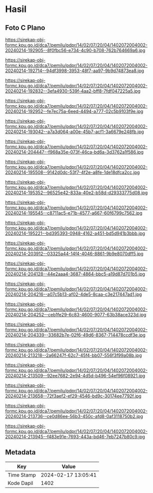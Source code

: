 # Hasil

## Foto C Plano

https://sirekap-obj-formc.kpu.go.id/dca7/pemilu/pdpr/14/02/07/20/04/1402072004002-20240214-192905--8f0fbc56-e734-4c90-b708-762b764669a6.jpg

https://sirekap-obj-formc.kpu.go.id/dca7/pemilu/pdpr/14/02/07/20/04/1402072004002-20240214-192714--94df3998-3953-48f7-aa97-9b9d74873ea8.jpg

https://sirekap-obj-formc.kpu.go.id/dca7/pemilu/pdpr/14/02/07/20/04/1402072004002-20240214-192832--3efa4930-539f-4aa2-bff8-7fdf047225a5.jpg

https://sirekap-obj-formc.kpu.go.id/dca7/pemilu/pdpr/14/02/07/20/04/1402072004002-20240214-192952--fe7ec75a-6eed-4494-a777-02c5b9103f9e.jpg

https://sirekap-obj-formc.kpu.go.id/dca7/pemilu/pdpr/14/02/07/20/04/1402072004002-20240214-193042--a7a3d064-a00e-45b7-acf1-3a6679e248fb.jpg

https://sirekap-obj-formc.kpu.go.id/dca7/pemilu/pdpr/14/02/07/20/04/1402072004002-20240214-204447--f968a35e-073f-46ca-bd6a-3d3762a1f586.jpg

https://sirekap-obj-formc.kpu.go.id/dca7/pemilu/pdpr/14/02/07/20/04/1402072004002-20240214-195508--9142d0dc-53f7-4f2e-a8fe-1de18dfca2cc.jpg

https://sirekap-obj-formc.kpu.go.id/dca7/pemilu/pdpr/14/02/07/20/04/1402072004002-20240214-195352--96525e42-833a-40e2-b58d-d29333775d08.jpg

https://sirekap-obj-formc.kpu.go.id/dca7/pemilu/pdpr/14/02/07/20/04/1402072004002-20240214-195545--c8711ac5-e71b-4577-a667-60f6799c7562.jpg

https://sirekap-obj-formc.kpu.go.id/dca7/pemilu/pdpr/14/02/07/20/04/1402072004002-20240214-195221--bd395393-0948-4162-a451-bd5d941b3bbb.jpg

https://sirekap-obj-formc.kpu.go.id/dca7/pemilu/pdpr/14/02/07/20/04/1402072004002-20240214-203912--03325a44-14f4-4046-8861-9b9e8070dff5.jpg

https://sirekap-obj-formc.kpu.go.id/dca7/pemilu/pdpr/14/02/07/20/04/1402072004002-20240214-204128--44e2aaa4-3687-4864-bbc5-a19d87d701b5.jpg

https://sirekap-obj-formc.kpu.go.id/dca7/pemilu/pdpr/14/02/07/20/04/1402072004002-20240214-204216--a07c5b13-af02-4de5-8caa-c3e217447ad1.jpg

https://sirekap-obj-formc.kpu.go.id/dca7/pemilu/pdpr/14/02/07/20/04/1402072004002-20240214-204252--ceb1fe29-6c83-4600-9077-63b38ace323d.jpg

https://sirekap-obj-formc.kpu.go.id/dca7/pemilu/pdpr/14/02/07/20/04/1402072004002-20240214-204339--33682b7e-02f6-49d6-8367-714478ccdf3e.jpg

https://sirekap-obj-formc.kpu.go.id/dca7/pemilu/pdpr/14/02/07/20/04/1402072004002-20240214-213218--2a66247f-62c7-45f4-bb07-556f3f99a08b.jpg

https://sirekap-obj-formc.kpu.go.id/dca7/pemilu/pdpr/14/02/07/20/04/1402072004002-20240214-213509--92ee7682-2e94-4d5d-b496-54ef96f08921.jpg

https://sirekap-obj-formc.kpu.go.id/dca7/pemilu/pdpr/14/02/07/20/04/1402072004002-20240214-213658--72f3aef2-ef29-4546-bd9c-30174ee7792f.jpg

https://sirekap-obj-formc.kpu.go.id/dca7/pemilu/pdpr/14/02/07/20/04/1402072004002-20240214-213736--ce0d86ee-56b3-450c-afd8-0af3118750b2.jpg

https://sirekap-obj-formc.kpu.go.id/dca7/pemilu/pdpr/14/02/07/20/04/1402072004002-20240214-213945--f483e91e-7693-443a-bd46-7eb7247b80c9.jpg


## Metadata

| Key        | Value               |
| ---------- | ------------------- |
| Time Stamp | 2024-02-17 13:05:41 |
| Kode Dapil | 1402                |



